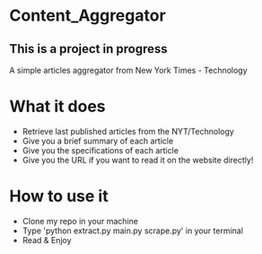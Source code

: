 # Content_Aggregator

This is a project in progress
--------------------------------
A simple articles aggregator from New York Times - Technology

# What it does
* Retrieve last published articles from the NYT/Technology
* Give you a brief summary of each article
* Give you the specifications of each article
* Give you the URL if you want to read it on the website directly!

# How to use it
* Clone my repo in your machine
* Type 'python extract.py main.py scrape.py' in your terminal 
* Read & Enjoy
